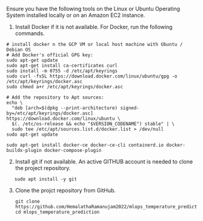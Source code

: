 Ensure you have the following tools on the Linux or Ubuntu Operating System installed locally or on an Amazon EC2 instance.

1. Install Docker if it is not available. For Docker, run the following commands.  
```
# install docker n the GCP VM or local host machine with Ubuntu / Debian OS
# Add Docker's official GPG key:
sudo apt-get update
sudo apt-get install ca-certificates curl
sudo install -m 0755 -d /etc/apt/keyrings
sudo curl -fsSL https://download.docker.com/linux/ubuntu/gpg -o /etc/apt/keyrings/docker.asc
sudo chmod a+r /etc/apt/keyrings/docker.asc

# Add the repository to Apt sources:
echo \
  "deb [arch=$(dpkg --print-architecture) signed-by=/etc/apt/keyrings/docker.asc] https://download.docker.com/linux/ubuntu \
  $(. /etc/os-release && echo "$VERSION_CODENAME") stable" | \
  sudo tee /etc/apt/sources.list.d/docker.list > /dev/null
sudo apt-get update

sudo apt-get install docker-ce docker-ce-cli containerd.io docker-buildx-plugin docker-compose-plugin
```

2. Install git if not available. An active GITHUB account is needed to clone the project repository.
```
   sudo apt install -y git
```

3. Clone the projct repository from GitHub.
   ```
   git clone https://github.com/HemalathaRamanujam2022/mlops_temperature_prediction.git
   cd mlops_temperature_prediction
   ```
